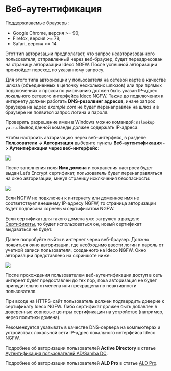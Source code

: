 # Веб-аутентификация

Поддерживаемые браузеры:

* Google Chrome, версия >= 90;
* Firefox, версия >= 78;
* Safari, версия >= 14.

Этот тип авторизации предполагает, что запрос неавторизованного пользователя, отправленный через веб-браузер, будет переадресован на страницу авторизации Ideco NGFW. После успешной авторизации произойдет переход по указанному запросу.

Для этого типа авторизации у пользователя на сетевой карте в качестве шлюза (объединенных в цепочку нескольких шлюзов) или при прямых подключениях к прокси по умолчанию должен быть указан IP-адрес локального сетевого интерфейса Ideco NGFW. Также до подключения к интернету должен работать **DNS-резолвинг адресов**, иначе запрос браузера на адрес _example.com_ не будет перенаправлен на шлюз и в браузере не появится запрос логина и пароля.

Проверить разрешение имен в Windows можно командой: `nslookup ya.ru`. Вывод данной команды должен содержать IP-адреса.

Чтобы настроить авторизацию через веб-интерфейс, в разделе **Пользователи -> Авторизация** выберите пункты **Веб-аутентификация -> Аутентификация через веб-интерфейс**:

![](/.gitbook/assets/web-autorization.png)

После заполнения поля **Имя домена** и сохранения настроек будет выдан Let’s Encrypt сертификат, пользователь будет перенаправляться на окно авторизации, минуя страницу исключения безопасности:

![](/.gitbook/assets/web-autorization2.png)

Если NGFW не подключен к интернету или доменное имя не соответствует внешнему IP-адресу NGFW, то страница авторизации будет подписана корневым сертификатом NGFW.

Если сертификат для такого домена уже загружен в разделе [Сертификаты](/settings/services/certificates/), то будет использоваться он, новый сертификат выдаваться не будет.

Далее попробуйте выйти в интернет через веб-браузер. Должно появиться окно авторизации, где необходимо ввести логин и пароль от учетной записи пользователя, созданного на Ideco NGFW. Окно авторизации представлено на скриншоте ниже:

![](/.gitbook/assets/web-autorization1.png)

После прохождения пользователем веб-аутентификации доступ в сеть интернет будет предоставлен до тех пор, пока авторизация не будет принудительно отменена или прекращена по неактивности пользователя.

При входе на HTTPS-сайт пользователь должен подтвердить доверие к сертификату Ideco NGFW. Либо сертификат должен быть добавлен в доверенные корневые центры сертификации на устройстве (например, через политики домена).

Рекомендуется указывать в качестве DNS-сервера на компьютерах и устройствах локальной сети IP-адрес локального интерфейса Ideco NGFW.

Подробнее об авторизации пользователей **Active Directory** в статье [Аутентификация пользователей AD/Samba DC](/settings/users/active-directory/active-directory-user-authorization.md#veb-avtorizaciya-sso-ili-ntlm).

Подробнее об авторизации пользователей **ALD Pro** в статье [ALD Pro](/settings/users/ald-pro.md#autentifikaciya-polzovatelei).
